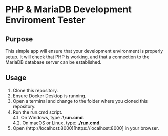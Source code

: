 # PHP & MariaDB Development Enviroment Tester

## Purpose

This simple app will ensure that your development environment is properly setup. It will check that PHP is working, and that a connection to the MariaDB database server can be established. 

## Usage

1. Clone this repository.
2. Ensure Docker Desktop is running.
3. Open a terminal and change to the folder where you cloned this repository.
4. Run the run.cmd script.  
    4.1. On Windows, type **.\run.cmd**.    
    4.2. On macOS or Linux, type: **./run.cmd**.
5. Open (http://localhost:8000)[https://localhost:8000] in your browser.

